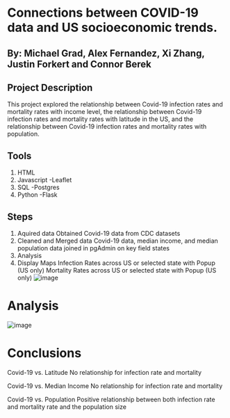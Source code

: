 
# Connections between COVID-19 data and US socioeconomic trends.
## By: Michael Grad, Alex Fernandez, Xi Zhang, Justin Forkert and Connor Berek

## Project Description
This project explored the relationship between Covid-19 infection rates and mortality rates with income level, the
relationship between Covid-19 infection rates and mortality rates with latitude in the US, and the
relationship between Covid-19 infection rates and mortality rates with population.

## Tools 
1. HTML
2. Javascript
   -Leaflet
3. SQL
   -Postgres
5. Python
   -Flask
   
## Steps 
1. Aquired data
Obtained Covid-19 data from CDC datasets 
3. Cleaned and Merged data
Covid-19 data, median income, and median population data joined in pgAdmin on key field states
4. Analysis
5. Display
Maps
Infection Rates across US or selected state with Popup (US only)
Mortality Rates across US  or selected state with Popup (US only)
![image](https://user-images.githubusercontent.com/60550835/117054520-2cdcf380-ace8-11eb-9e6f-7bb3a9625560.png)

# Analysis
![image](https://user-images.githubusercontent.com/60550835/117140803-cef9eb80-ad7b-11eb-9c73-6e897266569a.png)

# Conclusions
Covid-19 vs. Latitude
No relationship for infection rate and mortality

Covid-19 vs. Median Income
No relationship for infection rate and mortality

Covid-19 vs. Population
Positive relationship between both infection rate and mortality rate and the population size
